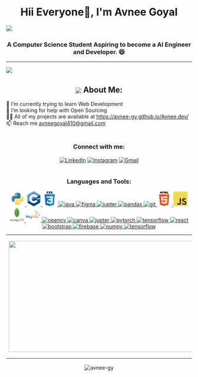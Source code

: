 

<h1 align="center">Hii Everyone👋, I'm Avnee Goyal</h1>
<img src="https://user-images.githubusercontent.com/73097560/115834477-dbab4500-a447-11eb-908a-139a6edaec5c.gif">
<h3 align="center">A Computer Science Student Aspiring to become a AI Engineer and Developer. 😄</h3>

---
[![](https://visitcount.itsvg.in/api?id=avnee-gy&icon=8&color=11)](https://visitcount.itsvg.in)

<h2 align="center"> <img src="https://github.com/TheDudeThatCode/TheDudeThatCode/blob/master/Assets/Developer.gif" width="45" align="center" /> About Me:</h2>
 
🌱 I’m currently trying to learn Web Development<br> 🤝 I’m looking for help with Open Sourcing<br>👨‍💻 All of my projects are available at https://avnee-gy.github.io/Avnee.dev/<br>📫 Reach me avneegoyal410@gmail.com


# <h3 align="center">Connect with me:</h3>
<p align="center">
<a href="http://www.linkedin.com/in/avnee-goyal-0410abc" target="_blank"><img align="center" src="https://cdn.jsdelivr.net/npm/simple-icons@v3/icons/linkedin.svg" alt="LinkedIn" height="30"/></a>
<a href="https://www.instagram.com/avnee_goyal/" target="_blank"><img align="center" src="https://cdn.jsdelivr.net/npm/simple-icons@v3/icons/instagram.svg" alt="Instagram" height="30" /></a>
<a href="mailto:avneegoyal410@gmail.com">
<img align="center" alt="Gmail" src="https://cdn.jsdelivr.net/npm/simple-icons@v3/icons/gmail.svg" height="30" /></a>
</p>

# <h3 align="center">Languages and Tools:</h3>
<p align="center"> <a href="https://www.python.org" target="_blank"> <img src="https://raw.githubusercontent.com/devicons/devicon/master/icons/python/python-original.svg" alt="python" width="40" height="40"/> </a> 
<a href="https://www.w3schools.com/cpp/" target="_blank" rel="noreferrer"> <img src="https://raw.githubusercontent.com/devicons/devicon/master/icons/cplusplus/cplusplus-original.svg" alt="cplusplus" width="40" height="40"/> </a> 
<a href="https://www.w3schools.com/css/" target="_blank" rel="noreferrer"> <img src="https://raw.githubusercontent.com/devicons/devicon/master/icons/css3/css3-original-wordmark.svg" alt="css3" width="40" height="40"/> </a>
<a href="https://www.java.com" target="_blank"> <img src="https://cdn.jsdelivr.net/gh/devicons/devicon/icons/java/java-original-wordmark.svg" alt="java" width="40" height="40"/> </a>
<a href="https://www.figma.com/" target="_blank" rel="noreferrer"> <img src="https://www.vectorlogo.zone/logos/figma/figma-icon.svg" alt="figma" width="40" height="40"/> </a> 
  <a href="https://www.anaconda.com" target="_blank"> <img src="https://cdn.jsdelivr.net/gh/devicons/devicon/icons/jupyter/jupyter-original-wordmark.svg" alt="jupter" width="40" height="40"/> </a> 
  <a href="https://www.pandas.com" target="_blank"> <img src="https://cdn.jsdelivr.net/gh/devicons/devicon/icons/pandas/pandas-original-wordmark.svg" alt="pandas" width="40" height="40"/> </a>
  <a href="https://git-scm.com/" target="_blank" rel="noreferrer"> <img src="https://www.vectorlogo.zone/logos/git-scm/git-scm-icon.svg" alt="git" width="40" height="40"/> </a> 
  <a href="https://www.w3.org/html/" target="_blank" rel="noreferrer"> <img src="https://raw.githubusercontent.com/devicons/devicon/master/icons/html5/html5-original-wordmark.svg" alt="html5" width="40" height="40"/> </a> 
  <a href="https://developer.mozilla.org/en-US/docs/Web/JavaScript" target="_blank" rel="noreferrer"> <img src="https://raw.githubusercontent.com/devicons/devicon/master/icons/javascript/javascript-original.svg" alt="javascript" width="40" height="40"/> </a> 
  <a href="https://www.mongodb.com/" target="_blank" rel="noreferrer"> <img src="https://raw.githubusercontent.com/devicons/devicon/master/icons/mongodb/mongodb-original-wordmark.svg" alt="mongodb" width="40" height="40"/> </a> 
  <a href="https://www.mysql.com/" target="_blank" rel="noreferrer"> <img src="https://raw.githubusercontent.com/devicons/devicon/master/icons/mysql/mysql-original-wordmark.svg" alt="mysql" width="40" height="40"/> </a> 
  <a href="https://opencv.org/" target="_blank" rel="noreferrer"> <img src="https://www.vectorlogo.zone/logos/opencv/opencv-icon.svg" alt="opencv" width="40" height="40"/> </a> 
  <a href="https://canva.com/" target="_blank"> <img src="https://cdn.jsdelivr.net/gh/devicons/devicon/icons/canva/canva-original.svg" alt="canva" width="40" height="40"> </a>
  <a href="https://code.visualstudio.com/" target="_blank"> <img src="https://cdn.jsdelivr.net/gh/devicons/devicon/icons/vscode/vscode-original.svg" alt="jupter" width="40" height="40"> </a>
  <a href="https://code.visualstudio.com/" target="_blank"> <img src="https://www.vectorlogo.zone/logos/pytorch/pytorch-icon.svg" alt="pytorch" width="40" height="40"> </a>
 <a href="https://code.visualstudio.com/" target="_blank"> <img src="https://www.vectorlogo.zone/logos/tensorflow/tensorflow-icon.svg" alt="tensorflow" width="40" height="40"> </a> 
   <a href="https://code.visualstudio.com/" target="_blank"> <img src="https://www.vectorlogo.zone/logos/reactjs/reactjs-icon.svg" alt="react" width="40" height="40"> </a>
  <a href="https://code.visualstudio.com/" target="_blank"> <img src="https://www.vectorlogo.zone/logos/getbootstrap/getbootstrap-icon.svg" alt="bootstrap" width="40" height="40"> </a>
   <a href="https://code.visualstudio.com/" target="_blank"> <img src="https://www.vectorlogo.zone/logos/firebase/firebase-icon.svg" alt="firebase" width="40" height="40"> </a>
   <a href="https://code.visualstudio.com/" target="_blank"> <img src="https://www.vectorlogo.zone/logos/numpy/numpy-icon.svg" alt="numpy" width="40" height="40"> </a>
  <a href="https://code.visualstudio.com/" target="_blank"> <img src="  https://www.vectorlogo.zone/logos/tensorflow/tensorflow-icon.svg
" alt="tensorflow" width="40" height="40"> </a>
</p>
<table>
<tr>
  <td align="center">
  <p align="center">
  <a href="https://github.com/avnee-gy">
    <img align="center" height="300px" width="600" src="https://github-readme-streak-stats.herokuapp.com/?user=avnee-gy&"/>
  </a>
  </td>
  <td align="center">
  <a href="https://github.com/avnee-gy">
  <img align="center" height="200px" width="600" src="https://github-readme-stats.vercel.app/api?username=avnee-gy&show_icons=true&locale=en" />
  </a>
  </td>
</p>
</details>
</table>
<p align="center"><img align="center" src="https://github-readme-stats.vercel.app/api/top-langs?username=avnee-gy&show_icons=true&locale=en&layout=compact" alt="avnee-gy" /></p>

